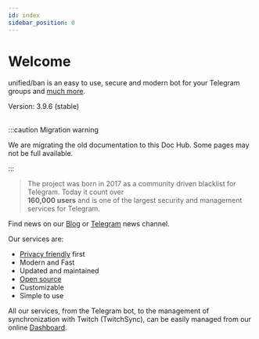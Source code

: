 ```yaml
---
id: index
sidebar_position: 0
---
```


# Welcome
unified/ban is an easy to use, secure and modern bot for your Telegram groups
and [much more](https://unifiedban.solutions).

<span class="badge badge--secondary">Version: 3.9.6 (stable)</span>
<br /><br />

:::caution Migration warning

We are migrating the old documentation to this Doc Hub. Some pages may not be full available.

:::

> The project was born in 2017 as a community driven blacklist for Telegram. Today it count over  
> **160,000 users** and is one of the largest security and management services for Telegram.

Find news on our [Blog](https://unifiedban.feedler.net) or 
[Telegram](https://t.me/unifiedban_news) news channel.

Our services are:

- [Privacy friendly](https://unifiedban.feedler.net/posts/whataboutprivacy) first
- Modern and Fast
- Updated and maintained
- [Open source](https://github.com/unified-ban/)
- Customizable
- Simple to use

All our services, from the Telegram bot, to the management of synchronization with Twitch (TwitchSync), 
can be easily managed from our online [Dashboard](https://unifiedban.solutions).
